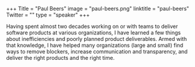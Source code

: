 +++
Title = "Paul Beers"
image = "paul-beers.png"
linktitle = "paul-beers"
Twitter = ""
type = "speaker"
+++

Having spent almost two decades working on or with teams to deliver software products at various organizations, I have learned a few things about inefficiencies and poorly planned product deliverables. Armed with that knowledge, I have helped many organizations (large and small) find ways to remove blockers, increase communication and transparency, and deliver the right products and the right time.
